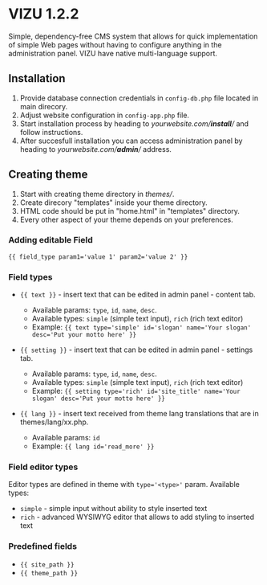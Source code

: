 # VIZU 1.2.2

Simple, dependency-free CMS system that allows for quick implementation of simple Web pages without having to configure anything in the administration panel. VIZU have native multi-language support.


## Installation

1. Provide database connection credentials in `config-db.php` file located in main direcory.
2. Adjust website configuration in `config-app.php` file.
3. Start installation process by heading to _yourwebsite.com/**install**/_ and follow instructions.
3. After succesfull installation you can access administration panel by heading to _yourwebsite.com/**admin**/_ address.


## Creating theme

1. Start with creating theme directory in _themes/_.
2. Create direcory "templates" inside your theme directory.
3. HTML code should be put in "home.html" in "templates" directory.
4. Every other aspect of your theme depends on your preferences.


### Adding editable Field

``{{ field_type param1='value 1' param2='value 2' }}``


### Field types

* `{{ text }}` - insert text that can be edited in admin panel - content tab.
  - Available params: `type`, `id`, `name`, `desc`.
  - Available types: `simple` (simple text input), `rich` (rich text editor)
  - Example: `{{ text type='simple' id='slogan' name='Your slogan' desc='Put your motto here' }}`

* `{{ setting }}` - insert text that can be edited in admin panel - settings tab.
  - Available params: `type`, `id`, `name`, `desc`.
  - Available types: `simple` (simple text input), `rich` (rich text editor)
  - Example: `{{ setting type='rich' id='site_title' name='Your slogan' desc='Put your motto here' }}`

* `{{ lang }}` - insert text received from theme lang translations that are in themes/lang/xx.php.
  - Available params: `id`
  - Example: `{{ lang id='read_more' }}`


### Field editor types

Editor types are defined in theme with `type='<type>'` param. Available types:
* `simple` - simple input without ability to style inserted text
* `rich` - advanced WYSIWYG editor that allows to add styling to inserted text


### Predefined fields

* `{{ site_path }}`
* `{{ theme_path }}`